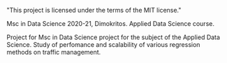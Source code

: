 "This project is licensed under the terms of the MIT license."

Msc in Data Science 2020-21, Dimokritos. Applied Data Science course.

Project for Msc in Data Science project for the subject of the Applied Data Science. Study of perfomance and scalability of various regression methods on traffic management.
